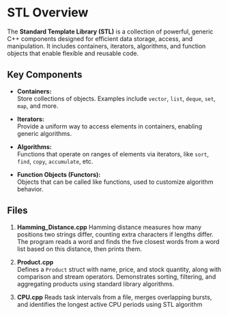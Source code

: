 # STL Overview

The **Standard Template Library (STL)** is a collection of powerful, generic C++ components designed for efficient data storage, access, and manipulation. It includes containers, iterators, algorithms, and function objects that enable flexible and reusable code.

## Key Components

- **Containers:**  
  Store collections of objects. Examples include `vector`, `list`, `deque`, `set`, `map`, and more.

- **Iterators:**  
  Provide a uniform way to access elements in containers, enabling generic algorithms.

- **Algorithms:**  
  Functions that operate on ranges of elements via iterators, like `sort`, `find`, `copy`, `accumulate`, etc.

- **Function Objects (Functors):**  
  Objects that can be called like functions, used to customize algorithm behavior.



## Files
1. **Hamming_Distance.cpp**
Hamming distance measures how many positions two strings differ, counting extra characters if lengths differ. The program reads a word and finds the five closest words from a word list based on this distance, then prints them.

2. **Product.cpp**  
   Defines a `Product` struct with name, price, and stock quantity, along with comparison and stream operators. Demonstrates sorting, filtering, and aggregating products using standard library algorithms.  

3. **CPU.cpp**
    Reads task intervals from a file, merges overlapping bursts, and identifies the longest active CPU periods using STL algorithm